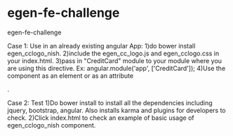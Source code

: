 # egen-fe-challenge
egen-fe-challenge

Case 1: Use in an already existing angular App:
1)do bower install egen_cclogo_nish.
2)include the egen_cc_logo.js and egen_cclogo.css in your index.html.
3)pass in "CreditCard" module to your module where you are using this directive.
	Ex: angular.module('app', ['CreditCard']);
4)Use the component as an element <cclogo></cclogo> or as an attribute <div cclogo></div>. 

Case 2: Test 
1)Do bower install to install all the dependencies including jquery, bootstrap, angular. Also installs karma and plugins for developers to check.
2)Click index.html to check an example of basic usage of egen_cclogo_nish component.